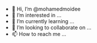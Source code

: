 - 👋 Hi, I’m @mohamedmoidee
- 👀 I’m interested in ...
- 🌱 I’m currently learning ...
- 💞️ I’m looking to collaborate on ...
- 📫 How to reach me ...

<!---
mohamedmoidee/mohamedmoidee is a ✨ special ✨ repository because its `README.md` (this file) appears on your GitHub profile.
You can click the Preview link to take a look at your changes.
--->
